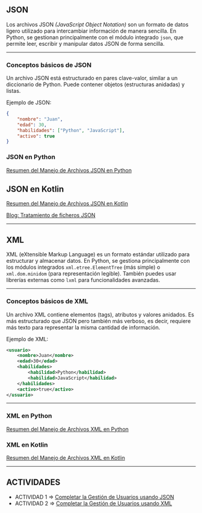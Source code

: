 ## JSON

Los archivos JSON *(JavaScript Object Notation)* son un formato de datos ligero utilizado para intercambiar información de manera sencilla. 
En Python, se gestionan principalmente con el módulo integrado `json`, que permite leer, escribir y manipular datos JSON de forma sencilla.

---

### **Conceptos básicos de JSON**

Un archivo JSON está estructurado en pares clave-valor, similar a un diccionario de Python. Puede contener objetos (estructuras anidadas) y listas.

Ejemplo de JSON:
```json
{
    "nombre": "Juan",
    "edad": 30,
    "habilidades": ["Python", "JavaScript"],
    "activo": true
}
```

### **JSON en Python**

[Resumen del Manejo de Archivos JSON en Python](JSON_Python.md)

## **JSON en Kotlin**

[Resumen del Manejo de Archivos JSON en Kotlin](JSON_Kotlin.md)

[Blog: Tratamiento de ficheros JSON](https://revilofe.github.io/blog/20240308-Tratamiento-JSON/)

---

## XML

XML (eXtensible Markup Language) es un formato estándar utilizado para estructurar y almacenar datos. 
En Python, se gestiona principalmente con los módulos integrados `xml.etree.ElementTree` (más simple) o `xml.dom.minidom` (para representación legible). 
También puedes usar librerías externas como `lxml` para funcionalidades avanzadas.

---

### **Conceptos básicos de XML**

Un archivo XML contiene elementos (tags), atributos y valores anidados. Es más estructurado que JSON pero también más verboso, es decir, requiere más texto para representar la misma cantidad de información.

Ejemplo de XML:
```xml
<usuario>
    <nombre>Juan</nombre>
    <edad>30</edad>
    <habilidades>
        <habilidad>Python</habilidad>
        <habilidad>JavaScript</habilidad>
    </habilidades>
    <activo>true</activo>
</usuario>
```

---

### **XML en Python**

[Resumen del Manejo de Archivos XML en Python](XML_Python.md)

### **XML en Kotlin**

[Resumen del Manejo de Archivos XML en Kotlin](XML_Kotlin.md)

---

## ACTIVIDADES

- ACTIVIDAD 1 => [Completar la Gestión de Usuarios usando JSON](ACTIVIDAD_JSON.md)
- ACTIVIDAD 2 => [Completar la Gestión de Usuarios usando XML](ACTIVIDAD_XML.md)
